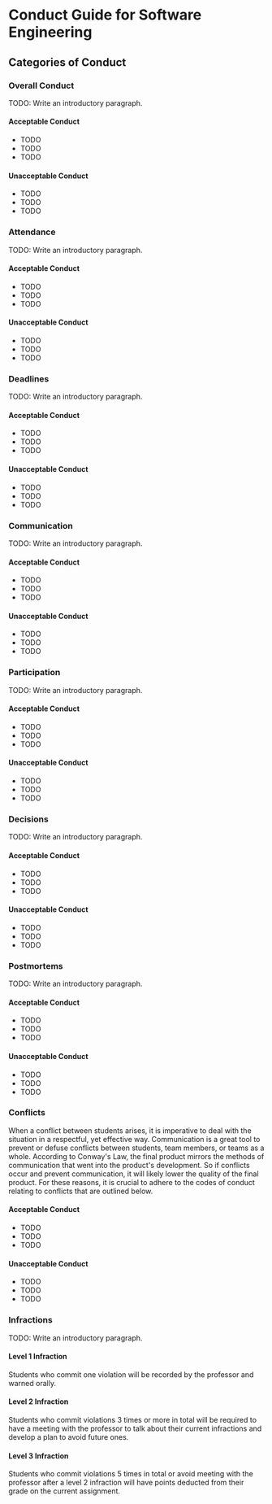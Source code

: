 # Conduct Guide for Software Engineering

## Categories of Conduct

### Overall Conduct

TODO: Write an introductory paragraph.

#### Acceptable Conduct

- TODO
- TODO
- TODO

#### Unacceptable Conduct

- TODO
- TODO
- TODO

### Attendance

TODO: Write an introductory paragraph.

#### Acceptable Conduct

- TODO
- TODO
- TODO

#### Unacceptable Conduct

- TODO
- TODO
- TODO

### Deadlines

TODO: Write an introductory paragraph.

#### Acceptable Conduct

- TODO
- TODO
- TODO

#### Unacceptable Conduct

- TODO
- TODO
- TODO

### Communication

TODO: Write an introductory paragraph.

#### Acceptable Conduct

- TODO
- TODO
- TODO

#### Unacceptable Conduct

- TODO
- TODO
- TODO

### Participation

TODO: Write an introductory paragraph.

#### Acceptable Conduct

- TODO
- TODO
- TODO

#### Unacceptable Conduct

- TODO
- TODO
- TODO

### Decisions

TODO: Write an introductory paragraph.

#### Acceptable Conduct

- TODO
- TODO
- TODO

#### Unacceptable Conduct

- TODO
- TODO
- TODO

### Postmortems

TODO: Write an introductory paragraph.

#### Acceptable Conduct

- TODO
- TODO
- TODO

#### Unacceptable Conduct

- TODO
- TODO
- TODO

### Conflicts

When a conflict between students arises, it is imperative to deal with the situation in a respectful, yet effective way.
Communication is a great tool to prevent or defuse conflicts between students, team members, or teams as a whole. According
to Conway's Law, the final product mirrors the methods of communication that went into the product's development. So if
conflicts occur and prevent communication, it will likely lower the quality of the final product. For these reasons, it is
crucial to adhere to the codes of conduct relating to conflicts that are outlined below.

#### Acceptable Conduct

- TODO
- TODO
- TODO

#### Unacceptable Conduct

- TODO
- TODO
- TODO

### Infractions

TODO: Write an introductory paragraph.

#### Level 1 Infraction

Students who commit one violation will be recorded by the professor and warned orally.

#### Level 2 Infraction

Students who commit violations 3 times or more in total will be required to have a meeting with the professor to talk about their current infractions and develop a plan to avoid future ones.

#### Level 3 Infraction

Students who commit violations 5 times in total or avoid meeting with the professor after a level 2 infraction will have points deducted from their grade on the current assignment.
